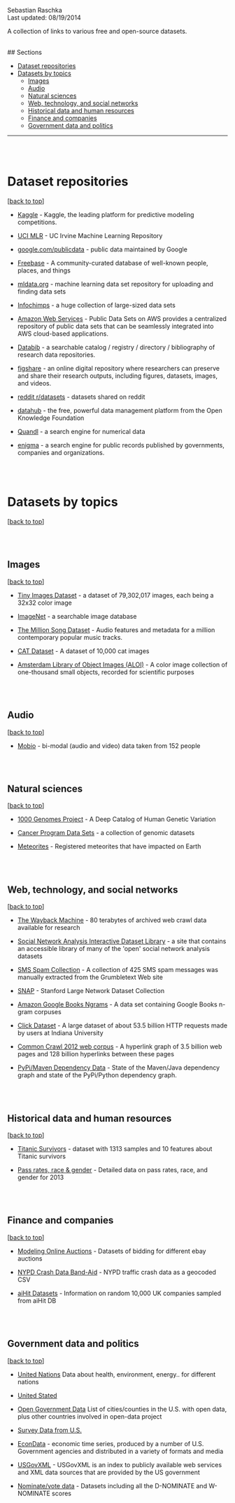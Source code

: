 Sebastian Raschka  
Last updated: 08/19/2014

A collection of links to various free and open-source datasets.

<br>
## Sections

- [Dataset repositories](#dataset-repositories)
- [Datasets by topics](#datasets-by-topics)	
	- [Images](#images)
	- [Audio](#audio)
	- [Natural sciences](#natural-sciences)
	- [Web, technology, and social networks](#web-technology-and-social-networks)
	- [Historical data and human resources](historical-data-and-human-resources)
	- [Finance and companies](#finance-and-companies)
	- [Government data and politics](#government-data-and-politics)

<hr>
<br>
<br>


# Dataset repositories

[[back to top](#sections)]

- [Kaggle](https://www.kaggle.com/competitions) - Kaggle, the leading platform for predictive modeling competitions. 

- [UCI MLR](http://archive.ics.uci.edu/ml/) - UC Irvine Machine Learning Repository

- [google.com/publicdata](http://www.google.com/publicdata/directory) - public data maintained by Google

- [Freebase](http://www.freebase.com) - A community-curated database of well-known people, places, and things

- [mldata.org](http://mldata.org) - machine learning data set repository for uploading and finding data sets

- [Infochimps](http://www.infochimps.com/datasets) - a huge collection of large-sized data sets

- [Amazon Web Services](http://aws.amazon.com/datasets) - Public Data Sets on AWS provides a centralized repository of public data sets that can be seamlessly integrated into AWS cloud-based applications.

- [Databib](http://databib.org) - a searchable catalog / registry / directory / bibliography of research data repositories. 

- [figshare](http://figshare.com) - an online digital repository where researchers can preserve and share their research outputs, including figures, datasets, images, and videos.

- [reddit r/datasets](http://www.reddit.com/r/datasets) - datasets shared on reddit

- [datahub](http://datahub.io) - the free, powerful data management platform from the Open Knowledge Foundation

- [Quandl](http://www.quandl.com/) - a search engine for numerical data

- [enigma](http://enigma.io) - a search engine for public records published 
by governments, companies and organizations.



<br>
<br>

# Datasets by topics
[[back to top](#sections)]

<br>
<br>

## Images

[[back to top](#sections)]

- [Tiny Images Dataset](http://horatio.cs.nyu.edu/mit/tiny/data/index.html) - a dataset of 79,302,017 images, each being a 32x32 color image

- [ImageNet](http://www.image-net.org/index) - a searchable image database

- [The Million Song Dataset](http://labrosa.ee.columbia.edu/millionsong/) - Audio features and metadata for a million contemporary popular music tracks.

- [CAT Dataset](http://137.189.35.203/WebUI/CatDatabase/catData.html) - A dataset of 10,000 cat images

- [Amsterdam Library of Object Images (ALOI)](http://aloi.science.uva.nl) - A color image collection of one-thousand small objects, recorded for scientific purposes


<br>
<br>


## Audio

[[back to top](#sections)]

- [Mobio](https://www.idiap.ch/dataset/mobio) - bi-modal (audio and video) data taken from 152 people

<br>
<br>

## Natural sciences

[[back to top](#sections)]

- [1000 Genomes Project](http://www.1000genomes.org/ftpsearch/) - A Deep Catalog of Human Genetic Variation

- [Cancer Program Data Sets](http://www.broadinstitute.org/cgi-bin/cancer/datasets.cgi) - a collection of genomic datasets

- [Meteorites](http://www.analyticbridge.com/profiles/blogs/registered-meteorites-that-has-impacted-on-earth-visualized) - Registered meteorites that have impacted on Earth

<br>
<br>

## Web, technology, and social networks

[[back to top](#sections)]

- [The Wayback Machine](http://blog.archive.org/2012/10/26/80-terabytes-of-archived-web-crawl-data-available-for-research/) - 80 terabytes of archived web crawl data available for research


- [Social Network Analysis Interactive Dataset Library](http://www.growmeme.com/overview) - a site that contains an accessible library of many of the 'open' social network analysis datasets

- [SMS Spam Collection](http://www.dt.fee.unicamp.br/~tiago/smsspamcollection/) - A collection of 425 SMS spam messages was manually extracted from the Grumbletext Web site

- [SNAP](http://snap.stanford.edu/data/index.html) - Stanford Large Network Dataset Collection

- [Amazon Google Books Ngrams](http://aws.amazon.com/datasets/8172056142375670) - A data set containing Google Books n-gram corpuses

- [Click Dataset](http://cnets.indiana.edu/groups/nan/webtraffic/click-dataset/) - A large dataset of about 53.5 billion HTTP requests made by users at Indiana University

- [Common Crawl 2012 web corpus](http://www.bigdatanews.com/profiles/blogs/big-data-set-3-5-billion-web-pages-made-available-for-all-of-us) - A hyperlink graph of 3.5 billion web pages and 128 billion hyperlinks between these pages

- [PyPi/Maven Dependency Data](http://ogirardot.wordpress.com/2013/01/31/sharing-pypimaven-dependency-data/) - State of the Maven/Java dependency graph and state of the PyPi/Python dependency graph.

<br>
<br>

## Historical data and human resources

[[back to top](#sections)]

- [Titanic Survivors](http://lib.stat.cmu.edu/S/Harrell/data/descriptions/titanic.html) - dataset with 1313 samples and 10 features about Titanic survivors

- [Pass rates, race & gender](http://home.cc.gatech.edu/ice-gt/556) - Detailed data on pass rates, race, and gender for 2013

<br>
<br>

## Finance and companies

[[back to top](#sections)]

- [Modeling Online Auctions](http://www.modelingonlineauctions.com/datasets) - Datasets of bidding for different ebay auctions

- [NYPD Crash Data Band-Aid](http://nypd.openscrape.com/#/) - NYPD traffic crash data as a geocoded CSV

- [aiHit Datasets](http://endb-consolidated.aihit.com/datasets.htm) - Information on random 10,000 UK companies sampled from aiHit DB



<br>
<br>


## Government data and politics

[[back to top](#sections)]

- [United Nations](#http://data.un.org/) Data about health, environment, energy.. for different nations
- [United Stated](#http://www.data.gov/) 
- [Open Government Data](#http://www.data.gov/open-gov/) List of cities/counties in the U.S. with open data, plus other countries involved in open-data project
- [Survey Data from U.S.](#http://www.asdfree.com/)

- [EconData](http://inforumweb.umd.edu/econdata/econdata.html) - economic time series, produced by a number of U.S. Government agencies and distributed in a variety of formats and media

- [USGovXML](http://usgovxml.com) - USGovXML is an index to publicly available web services and XML data sources that are provided by the US government

- [Nominate/vote data](http://voteview.com/dwnl.htm) - Datasets including all the D-NOMINATE and W-NOMINATE scores
